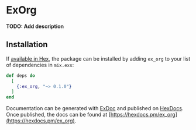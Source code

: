 # ExOrg

**TODO: Add description**

## Installation

If [available in Hex](https://hex.pm/docs/publish), the package can be installed
by adding `ex_org` to your list of dependencies in `mix.exs`:

```elixir
def deps do
  [
    {:ex_org, "~> 0.1.0"}
  ]
end
```

Documentation can be generated with [ExDoc](https://github.com/elixir-lang/ex_doc)
and published on [HexDocs](https://hexdocs.pm). Once published, the docs can
be found at [https://hexdocs.pm/ex_org](https://hexdocs.pm/ex_org).

